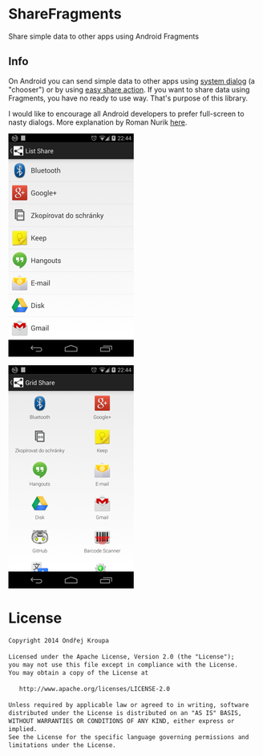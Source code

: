 ShareFragments
==============

Share simple data to other apps using Android Fragments

Info
----

On Android you can send simple data to other apps using [system dialog][1] (a "chooser") or by using [easy share action][2].
If you want to share data using Fragments, you have no ready to use way. That's purpose of this library.

I would like to encourage all Android developers to prefer full-screen to nasty dialogs. More explanation by Roman Nurik [here][3].

![List Share](images/device-2014-02-02-224427_250x.png)

![List Share](images/device-2014-02-02-224441_250x.png)

License
=======

    Copyright 2014 Ondřej Kroupa

    Licensed under the Apache License, Version 2.0 (the "License");
    you may not use this file except in compliance with the License.
    You may obtain a copy of the License at

       http://www.apache.org/licenses/LICENSE-2.0

    Unless required by applicable law or agreed to in writing, software
    distributed under the License is distributed on an "AS IS" BASIS,
    WITHOUT WARRANTIES OR CONDITIONS OF ANY KIND, either express or implied.
    See the License for the specific language governing permissions and
    limitations under the License.


[1]: http://developer.android.com/training/sharing/send.html
[2]: http://developer.android.com/training/sharing/shareaction.html
[3]: http://ux.stackexchange.com/a/15358/35992